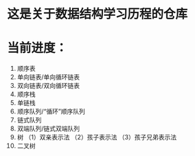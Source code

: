 # 这是关于数据结构学习历程的仓库

# 当前进度：
1. 顺序表
2. 单向链表/单向循环链表
3. 双向链表/双向循环链表
4. 顺序栈
5. 单链栈
6. 顺序队列/“循环”顺序队列
7. 链式队列
8. 双端队列/链式双端队列
9. 树 （1）双亲表示法
      （2）孩子表示法
      （3）孩子兄弟表示法
10. 二叉树
